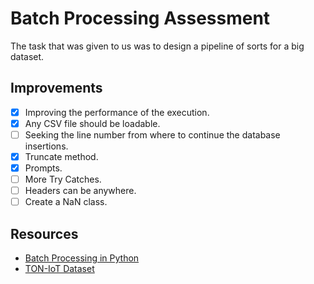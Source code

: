 # Batch Processing Assessment

The task that was given to us was to design a pipeline of sorts for a big 
dataset.

## Improvements

- [X] Improving the performance of the execution.
- [X] Any CSV file should be loadable.
- [ ] Seeking the line number from where to continue the database insertions.
- [X] Truncate method.
- [X] Prompts.
- [ ] More Try Catches.
- [ ] Headers can be anywhere.
- [ ] Create a NaN class.

## Resources
- [Batch Processing in Python](https://www.youtube.com/watch?v=n-bB_62mKfg)
- [TON-IoT Dataset](https://research.unsw.edu.au/projects/toniot-datasets)
